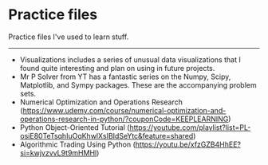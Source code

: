 # Practice files

Practice files I've used to learn stuff.

---

- Visualizations includes a series of unusual data visualizations that I found quite interesting and plan on using in future projects.
- Mr P Solver from YT has a fantastic series on the Numpy, Scipy, Matplotlib, and Sympy packages. These are the accompanying problem sets.
- Numerical Optimization and Operations Research (https://www.udemy.com/course/numerical-optimization-and-operations-research-in-python/?couponCode=KEEPLEARNING)
- Python Object-Oriented Tutorial (https://youtube.com/playlist?list=PL-osiE80TeTsqhIuOqKhwlXsIBIdSeYtc&feature=shared)
- Algorithmic Trading Using Python (https://youtu.be/xfzGZB4HhEE?si=kwjvzvvL9t9mHMHl)
